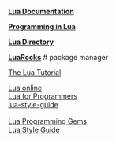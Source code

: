 [**Lua Documentation**](https://www.lua.org/docs.html)  

[**Programming in Lua**](https://www.lua.org/pil/contents.html)  

[**Lua Directory**](http://lua-users.org/wiki/LuaDirectory)  

[**LuaRocks**](https://luarocks.org/) # package manager  

[The Lua Tutorial](https://dev.to/jd2r/the-lua-tutorial-544b)  

[Lua online](https://www.lua.org/demo.html)  
[Lua for Programmers](https://ebens.me/posts/lua-for-programmers-part-1/)  
[lua-style-guide](https://github.com/luarocks/lua-style-guide)  
[]()  
[Lua Programming Gems](https://www.lua.org/gems/)  
[Lua Style Guide](https://roblox.github.io/lua-style-guide/)  